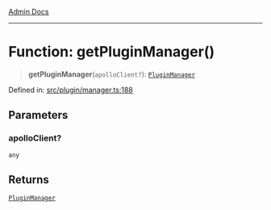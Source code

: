 [Admin Docs](/)

***

# Function: getPluginManager()

> **getPluginManager**(`apolloClient?`): [`PluginManager`](../classes/PluginManager.md)

Defined in: [src/plugin/manager.ts:188](https://github.com/PalisadoesFoundation/talawa-admin/blob/main/src/plugin/manager.ts#L188)

## Parameters

### apolloClient?

`any`

## Returns

[`PluginManager`](../classes/PluginManager.md)
